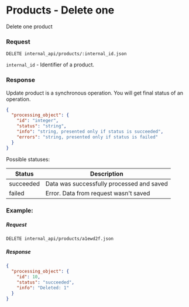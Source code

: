 # Products - Delete one

Delete one product

### Request
`DELETE internal_api/products/:internal_id.json`

`internal_id` - Identifier of a product.

### Response
Update product is a synchronous operation. You will get final status of an operation.
```json
{
  "processing_object": {
    "id": "integer",
    "status": "string",
    "info": "string, presented only if status is succeeded",
    "errors": "string, presented only if status is failed"
  }
}
```

Possible statuses:

| Status    | Description                               |
|-----------|-------------------------------------------|
| succeeded | Data was successfully processed and saved |
| failed    | Error. Data from request wasn't saved     |

### Example:
##### Request
`DELETE internal_api/products/a1ewd2f.json`

##### Response
```json
{
  "processing_object": {
    "id": 10,
    "status": "succeeded",
    "info": "Deleted: 1"
  }
}
```